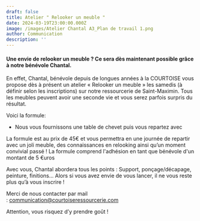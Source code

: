 ```yaml
---
draft: false
title: Atelier " Relooker un meuble "
date: 2024-03-19T23:00:00.000Z
image: /images/Atelier Chantal A3_Plan de travail 1.png
author: Communication
description: ''
---
```


#### Une envie de relooker un meuble ? Ce sera dès maintenant possible grâce à notre bénévole Chantal.

En effet, Chantal, bénévole depuis de longues années à la COURTOISE vous propose dès à présent un atelier « Relooker un meuble » les samedis (à définir selon les inscriptions) sur notre ressourcerie de Saint-Maximin. Tous les meubles peuvent avoir une seconde vie et vous serez parfois surpris du résultat.

Voici la formule:

* Nous vous fournissons une table de chevet puis vous repartez avec

La formule est au prix de 45€ et vous permettra en une journée de repartir avec un joli meuble, des connaissances en relooking ainsi qu’un moment convivial passé !
La formule comprend l'adhésion en tant que bénévole d'un montant de 5 €uros

Avec vous, Chantal abordera tous les points : Support, ponçage/décapage, peinture, finitions… Alors si vous avez envie de vous lancer, il ne vous reste plus qu’à vous inscrire !

Merci de nous contacter par mail : [communication@courtoiseressourcerie.com](mailto:communication@courtoiseressourcerie.com)

Attention, vous risquez d’y prendre goût !
